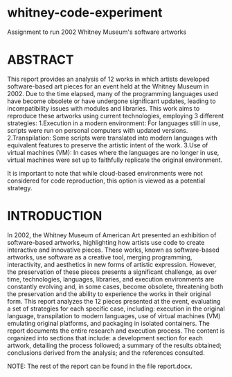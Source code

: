 # whitney-code-experiment
Assignment to run 2002 Whitney Museum's software artworks

# ABSTRACT
This report provides an analysis of 12 works in which artists developed software-based art pieces for an event held at the Whitney Museum in 2002. Due to the time elapsed, many of the programming languages used have become obsolete or have undergone significant updates, leading to incompatibility issues with modules and libraries. This work aims to reproduce these artworks using current technologies, employing 3 different strategies:
1.Execution in a modern environment: For languages still in use, scripts were run on personal computers with updated versions.
2.Transpilation: Some scripts were translated into modern languages with equivalent features to preserve the artistic intent of the work.
3.Use of virtual machines (VM): In cases where the languages are no longer in use, virtual machines were set up to faithfully replicate the original environment.

It is important to note that while cloud-based environments were not considered for code reproduction, this option is viewed as a potential strategy.

# INTRODUCTION

In 2002, the Whitney Museum of American Art presented an exhibition of software-based artworks, highlighting how artists use code to create interactive and innovative pieces. These works, known as software-based artworks, use software as a creative tool, merging programming, interactivity, and aesthetics in new forms of artistic expression.
However, the preservation of these pieces presents a significant challenge, as over time, technologies, languages, libraries, and execution environments are constantly evolving and, in some cases, become obsolete, threatening both the preservation and the ability to experience the works in their original form.
This report analyzes the 12 pieces presented at the event, evaluating a set of strategies for each specific case, including: execution in the original language, transpilation to modern languages, use of virtual machines (VM) emulating original platforms, and packaging in isolated containers.
The report documents the entire research and execution process. The content is organized into sections that include: a development section for each artwork, detailing the process followed; a summary of the results obtained; conclusions derived from the analysis; and the references consulted.

NOTE: The rest of the report can be found in the file report.docx. 

